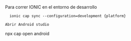 Para correr IONIC en el entorno de desarrollo

```
  ionic cap sync --configuration=development {platform}

Abrir Android studio

```
  npx cap open android
